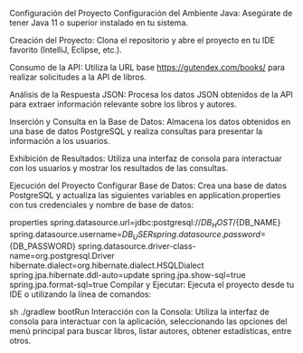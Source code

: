 Configuración del Proyecto Configuración del Ambiente Java: Asegúrate de tener Java 11 o superior instalado en tu sistema.

Creación del Proyecto: Clona el repositorio y abre el proyecto en tu IDE favorito (IntelliJ, Eclipse, etc.).

Consumo de la API: Utiliza la URL base https://gutendex.com/books/ para realizar solicitudes a la API de libros.

Análisis de la Respuesta JSON: Procesa los datos JSON obtenidos de la API para extraer información relevante sobre los libros y autores.

Inserción y Consulta en la Base de Datos: Almacena los datos obtenidos en una base de datos PostgreSQL y realiza consultas para presentar la información a los usuarios.

Exhibición de Resultados: Utiliza una interfaz de consola para interactuar con los usuarios y mostrar los resultados de las consultas.

Ejecución del Proyecto Configurar Base de Datos: Crea una base de datos PostgreSQL y actualiza las siguientes variables en application.properties con tus credenciales y nombre de base de datos:

properties spring.datasource.url=jdbc:postgresql://${DB_HOST}/${DB_NAME} spring.datasource.username=${DB_USER} spring.datasource.password=${DB_PASSWORD} spring.datasource.driver-class-name=org.postgresql.Driver hibernate.dialect=org.hibernate.dialect.HSQLDialect spring.jpa.hibernate.ddl-auto=update spring.jpa.show-sql=true spring.jpa.format-sql=true Compilar y Ejecutar: Ejecuta el proyecto desde tu IDE o utilizando la línea de comandos:

sh ./gradlew bootRun Interacción con la Consola: Utiliza la interfaz de consola para interactuar con la aplicación, seleccionando las opciones del menú principal para buscar libros, listar autores, obtener estadísticas, entre otros.
